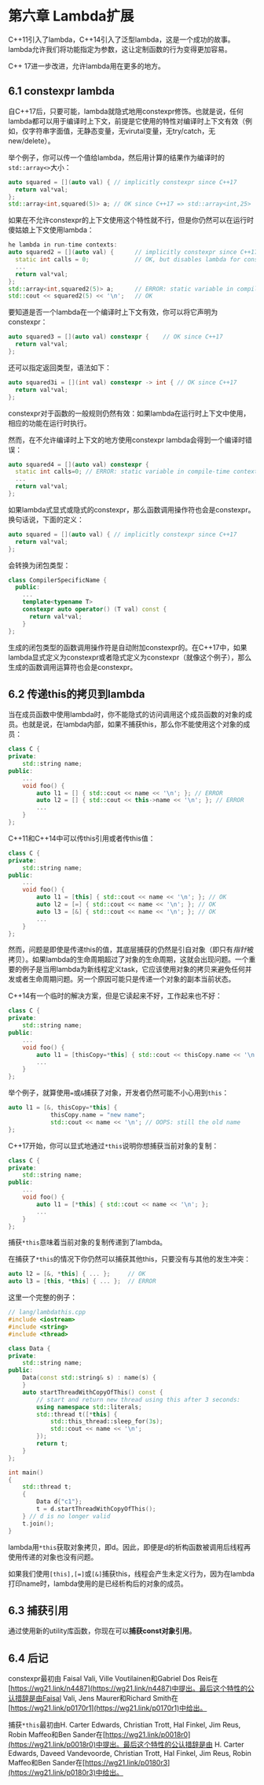 # 第六章 Lambda扩展
C++11引入了lambda，C++14引入了泛型lambda，这是一个成功的故事。lambda允许我们将功能指定为参数，这让定制函数的行为变得更加容易。

C++ 17进一步改进，允许lambda用在更多的地方。

## 6.1 constexpr lambda
自C++17后，只要可能，lambda就隐式地用constexpr修饰。也就是说，任何lambda都可以用于编译时上下文，前提是它使用的特性对编译时上下文有效（例如，仅字符串字面值，无静态变量，无virutal变量，无try/catch，无new/delete）。

举个例子，你可以传一个值给lambda，然后用计算的结果作为编译时的`std::array<>`大小：
```cpp
auto squared = [](auto val) { // implicitly constexpr since C++17
  return val*val;
};
std::array<int,squared(5)> a; // OK since C++17 => std::array<int,25>
```
如果在不允许constexpr的上下文使用这个特性就不行，但是你仍然可以在运行时傻姑娘上下文使用lambda：
```cpp
he lambda in run-time contexts:
auto squared2 = [](auto val) {      // implicitly constexpr since C++17
  static int calls = 0;             // OK, but disables lambda for constexpr contexts
  ...
  return val*val;
};
std::array<int,squared2(5)> a;      // ERROR: static variable in compile-time context
std::cout << squared2(5) << '\n';   // OK
```
要知道是否一个lambda在一个编译时上下文有效，你可以将它声明为constexpr：
```cpp
auto squared3 = [](auto val) constexpr {    // OK since C++17
  return val*val;
};
```
还可以指定返回类型，语法如下：
```cpp
auto squared3i = [](int val) constexpr -> int { // OK since C++17
  return val*val;
};
```
constexpr对于函数的一般规则仍然有效：如果lambda在运行时上下文中使用，相应的功能在运行时执行。

然而，在不允许编译时上下文的地方使用constexpr lambda会得到一个编译时错误：
```cpp
auto squared4 = [](auto val) constexpr {
  static int calls=0; // ERROR: static variable in compile-time context
  ...
  return val*val;
};
```
如果lambda式显式或隐式的constexpr，那么函数调用操作符也会是constexpr。换句话说，下面的定义：
```cpp
auto squared = [](auto val) { // implicitly constexpr since C++17
  return val*val;
};
```
会转换为闭包类型：
```cpp
class CompilerSpecificName {
  public:
    ...
    template<typename T>
    constexpr auto operator() (T val) const {
      return val*val;
    }
};
```
生成的闭包类型的函数调用操作符是自动附加constexpr的。在C++17中，如果lambda显式定义为constexpr或者隐式定义为constexpr（就像这个例子），那么生成的函数调用运算符也会是constexpr。

## 6.2 传递this的拷贝到lambda
当在成员函数中使用lambda时，你不能隐式的访问调用这个成员函数的对象的成员。也就是说，在lambda内部，如果不捕获this，那么你不能使用这个对象的成员：
```cpp
class C {
private:
    std::string name;
public:
    ...
    void foo() {
        auto l1 = [] { std::cout << name << '\n'; }; // ERROR
        auto l2 = [] { std::cout << this->name << '\n'; }; // ERROR
        ...
    }
};
```
C++11和C++14中可以传this引用或者传this值：
```cpp
class C {
private:
    std::string name;
public:
    ...
    void foo() {
        auto l1 = [this] { std::cout << name << '\n'; }; // OK
        auto l2 = [=] { std::cout << name << '\n'; }; // OK
        auto l3 = [&] { std::cout << name << '\n'; }; // OK
        ...
    }
};
```
然而，问题是即使是传递this的值，其底层捕获的仍然是引自对象（即只有*指针*被拷贝）。如果lambda的生命周期超过了对象的生命周期，这就会出现问题。一个重要的例子是当用lambda为新线程定义task，它应该使用对象的拷贝来避免任何并发或者生命周期问题。另一个原因可能只是传递一个对象的副本当前状态。

C++14有一个临时的解决方案，但是它读起来不好，工作起来也不好：
```cpp
class C {
private:
    std::string name;
public:
    ...
    void foo() {
        auto l1 = [thisCopy=*this] { std::cout << thisCopy.name << '\n'; };
        ...
    }
};
```
举个例子，就算使用`=`或`&`捕获了对象，开发者仍然可能不小心用到`this`：
```cpp
auto l1 = [&, thisCopy=*this] {
            thisCopy.name = "new name";
            std::cout << name << '\n'; // OOPS: still the old name
};
```
C++17开始，你可以显式地通过`*this`说明你想捕获当前对象的复制：
```cpp
class C {
private:
    std::string name;
public:
    ...
    void foo() {
        auto l1 = [*this] { std::cout << name << '\n'; };
        ...
    }
};
```
捕获`*this`意味着当前对象的复制传递到了lambda。

在捕获了`*this`的情况下你仍然可以捕获其他this，只要没有与其他的发生冲突：
```cpp
auto l2 = [&, *this] { ... };     // OK
auto l3 = [this, *this] { ... };  // ERROR
```
这里一个完整的例子：
```cpp
// lang/lambdathis.cpp
#include <iostream>
#include <string>
#include <thread>

class Data {
private:
    std::string name;
public:
    Data(const std::string& s) : name(s) {
    }
    auto startThreadWithCopyOfThis() const {
        // start and return new thread using this after 3 seconds:
        using namespace std::literals;
        std::thread t([*this] {
            std::this_thread::sleep_for(3s);
            std::cout << name << '\n';
        });
        return t;
    }
};

int main()
{
    std::thread t;
    {
        Data d{"c1"};
        t = d.startThreadWithCopyOfThis();
    } // d is no longer valid
    t.join();
}
```
lambda用`*this`获取对象拷贝，即d。因此，即便是d的析构函数被调用后线程再使用传递的对象也没有问题。

如果我们使用`[this],[=]`或`[&]`捕获this，线程会产生未定义行为，因为在lambda打印name时，lambda使用的是已经析构后的对象的成员。

## 6.3 捕获引用
通过使用新的utility库函数，你现在可以**捕获const对象引用**。


## 6.4 后记
constexpr最初由 Faisal Vali, Ville Voutilainen和Gabriel Dos Reis在[https://wg21.link/n4487](https://wg21.link/n4487)中提出。最后这个特性的公认措辞是由Faisal Vali, Jens
Maurer和Richard Smith在[https://wg21.link/p0170r1](https://wg21.link/p0170r1)中给出。

捕获`*this`最初由H. Carter Edwards, Christian Trott, Hal Finkel, Jim Reus, Robin Maffeo和Ben Sander在[https://wg21.link/p0018r0](https://wg21.link/p0018r0)中提出。最后这个特性的公认措辞是由 H. Carter Edwards, Daveed Vandevoorde, Christian Trott, Hal Finkel,
Jim Reus, Robin Maffeo和Ben Sander在[https://wg21.link/p0180r3](https://wg21.link/p0180r3)中给出。

